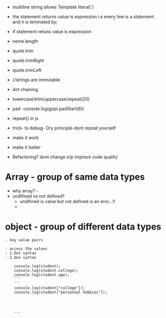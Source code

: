 # 

- multiline string allows Template literal(`)
- the statement returns value is expression i.e every line is a statement and it is teminated by;
- if statement retuns value is expression

- neme.length
 - quote.trim 
  -  quote.trimRight
  - quote.trimLeft

  - //strings are immutable
  - dot chaining
  - lowercase/trim/uppercase/repeat(20) 
   - pad 
   -console.log(gopi.padStart(6))
 - repeat() in js
 - trick- to debug-
  Dry principle-dont repeat yourself

  - make it work
  - make it better
  - Refactoring? dont change o/p improve code quality`

  # Array  - group of same data types
   - why array? -
   - undifined vs not defined?
     - undifined is value but not defined is an erro...!!
     - 
  # object - group of different data types
    - key value pairs

    - access the values
    - 1.Dot syntax
    - 2.box syntax
```
    console.log(student);
    console.log(student.college);
    console.log(student.age);
    ```
    ```
    console.log(student["college"]);
    console.log(student["personnal hobbies"]);

    


    ```



